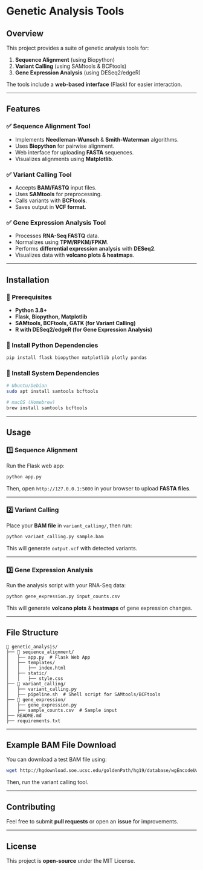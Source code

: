 # Genetic Analysis Tools

## Overview
This project provides a suite of genetic analysis tools for:
1. **Sequence Alignment** (using Biopython)
2. **Variant Calling** (using SAMtools & BCFtools)
3. **Gene Expression Analysis** (using DESeq2/edgeR)

The tools include a **web-based interface** (Flask) for easier interaction.

---

## Features
### ✅ Sequence Alignment Tool
- Implements **Needleman-Wunsch** & **Smith-Waterman** algorithms.
- Uses **Biopython** for pairwise alignment.
- Web interface for uploading **FASTA** sequences.
- Visualizes alignments using **Matplotlib**.

### ✅ Variant Calling Tool
- Accepts **BAM/FASTQ** input files.
- Uses **SAMtools** for preprocessing.
- Calls variants with **BCFtools**.
- Saves output in **VCF format**.

### ✅ Gene Expression Analysis Tool
- Processes **RNA-Seq FASTQ** data.
- Normalizes using **TPM/RPKM/FPKM**.
- Performs **differential expression analysis** with **DESeq2**.
- Visualizes data with **volcano plots & heatmaps**.

---

## Installation
### 🔹 Prerequisites
- **Python 3.8+**
- **Flask, Biopython, Matplotlib**
- **SAMtools, BCFtools, GATK (for Variant Calling)**
- **R with DESeq2/edgeR (for Gene Expression Analysis)**

### 🔹 Install Python Dependencies
```bash
pip install flask biopython matplotlib plotly pandas
```

### 🔹 Install System Dependencies
```bash
# Ubuntu/Debian
sudo apt install samtools bcftools

# macOS (Homebrew)
brew install samtools bcftools
```

---

## Usage
### **1️⃣ Sequence Alignment**
Run the Flask web app:
```bash
python app.py
```
Then, open `http://127.0.0.1:5000` in your browser to upload **FASTA files**.

---

### **2️⃣ Variant Calling**
Place your **BAM file** in `variant_calling/`, then run:
```bash
python variant_calling.py sample.bam
```
This will generate `output.vcf` with detected variants.

---

### **3️⃣ Gene Expression Analysis**
Run the analysis script with your RNA-Seq data:
```bash
python gene_expression.py input_counts.csv
```
This will generate **volcano plots** & **heatmaps** of gene expression changes.

---

## File Structure
```
📂 genetic_analysis/
├── 📂 sequence_alignment/
│   ├── app.py  # Flask Web App
│   ├── templates/
│   │   ├── index.html
│   ├── static/
│   │   ├── style.css
├── 📂 variant_calling/
│   ├── variant_calling.py
│   ├── pipeline.sh  # Shell script for SAMtools/BCFtools
├── 📂 gene_expression/
│   ├── gene_expression.py
│   ├── sample_counts.csv  # Sample input
├── README.md
├── requirements.txt
```

---

## Example BAM File Download
You can download a test BAM file using:
```bash
wget http://hgdownload.soe.ucsc.edu/goldenPath/hg19/database/wgEncodeUwRepliSeqBg02esG1AlnRep1.bam -O sample.bam
```
Then, run the variant calling tool.

---

## Contributing
Feel free to submit **pull requests** or open an **issue** for improvements.

---

## License
This project is **open-source** under the MIT License.

